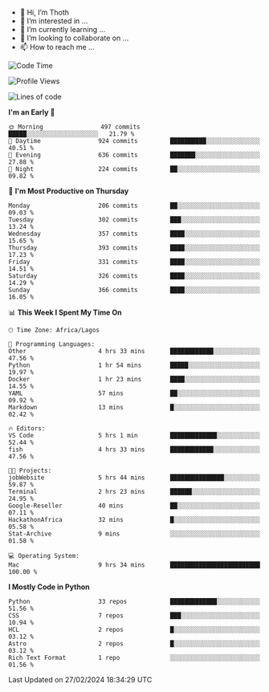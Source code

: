<!---
thoth2357/thoth2357 is a ✨ special ✨ repository because its `README.md` (this file) appears on your GitHub profile.
You can click the Preview link to take a look at your changes.
--->

- 👋 Hi, I’m Thoth
- 👀 I’m interested in ...
- 🌱 I’m currently learning ...
- 💞️ I’m looking to collaborate on ...
- 📫 How to reach me ...




<!--START_SECTION:waka-->
![Code Time](http://img.shields.io/badge/Code%20Time-2%2C754%20hrs%2017%20mins-blue)

![Profile Views](http://img.shields.io/badge/Profile%20Views-8-blue)

![Lines of code](https://img.shields.io/badge/From%20Hello%20World%20I%27ve%20Written-31.0%20million%20lines%20of%20code-blue)

**I'm an Early 🐤** 

```text
🌞 Morning                497 commits         █████░░░░░░░░░░░░░░░░░░░░   21.79 % 
🌆 Daytime                924 commits         ██████████░░░░░░░░░░░░░░░   40.51 % 
🌃 Evening                636 commits         ███████░░░░░░░░░░░░░░░░░░   27.88 % 
🌙 Night                  224 commits         ██░░░░░░░░░░░░░░░░░░░░░░░   09.82 % 
```
📅 **I'm Most Productive on Thursday** 

```text
Monday                   206 commits         ██░░░░░░░░░░░░░░░░░░░░░░░   09.03 % 
Tuesday                  302 commits         ███░░░░░░░░░░░░░░░░░░░░░░   13.24 % 
Wednesday                357 commits         ████░░░░░░░░░░░░░░░░░░░░░   15.65 % 
Thursday                 393 commits         ████░░░░░░░░░░░░░░░░░░░░░   17.23 % 
Friday                   331 commits         ████░░░░░░░░░░░░░░░░░░░░░   14.51 % 
Saturday                 326 commits         ████░░░░░░░░░░░░░░░░░░░░░   14.29 % 
Sunday                   366 commits         ████░░░░░░░░░░░░░░░░░░░░░   16.05 % 
```


📊 **This Week I Spent My Time On** 

```text
🕑︎ Time Zone: Africa/Lagos

💬 Programming Languages: 
Other                    4 hrs 33 mins       ████████████░░░░░░░░░░░░░   47.56 % 
Python                   1 hr 54 mins        █████░░░░░░░░░░░░░░░░░░░░   19.97 % 
Docker                   1 hr 23 mins        ████░░░░░░░░░░░░░░░░░░░░░   14.55 % 
YAML                     57 mins             ██░░░░░░░░░░░░░░░░░░░░░░░   09.92 % 
Markdown                 13 mins             █░░░░░░░░░░░░░░░░░░░░░░░░   02.42 % 

🔥 Editors: 
VS Code                  5 hrs 1 min         █████████████░░░░░░░░░░░░   52.44 % 
fish                     4 hrs 33 mins       ████████████░░░░░░░░░░░░░   47.56 % 

🐱‍💻 Projects: 
jobWebsite               5 hrs 44 mins       ███████████████░░░░░░░░░░   59.87 % 
Terminal                 2 hrs 23 mins       ██████░░░░░░░░░░░░░░░░░░░   24.95 % 
Google-Reseller          40 mins             ██░░░░░░░░░░░░░░░░░░░░░░░   07.11 % 
HackathonAfrica          32 mins             █░░░░░░░░░░░░░░░░░░░░░░░░   05.58 % 
Stat-Archive             9 mins              ░░░░░░░░░░░░░░░░░░░░░░░░░   01.58 % 

💻 Operating System: 
Mac                      9 hrs 34 mins       █████████████████████████   100.00 % 
```

**I Mostly Code in Python** 

```text
Python                   33 repos            █████████████░░░░░░░░░░░░   51.56 % 
CSS                      7 repos             ███░░░░░░░░░░░░░░░░░░░░░░   10.94 % 
HCL                      2 repos             █░░░░░░░░░░░░░░░░░░░░░░░░   03.12 % 
Astro                    2 repos             █░░░░░░░░░░░░░░░░░░░░░░░░   03.12 % 
Rich Text Format         1 repo              ░░░░░░░░░░░░░░░░░░░░░░░░░   01.56 % 
```




 Last Updated on 27/02/2024 18:34:29 UTC
<!--END_SECTION:waka-->
<!--![](http://github-profile-summary-cards.vercel.app/api/cards/profile-details?username=thoth2357&theme=2077)

![](http://github-profile-summary-cards.vercel.app/api/cards/stats?username=thoth2357&theme=2077)![](http://github-profile-summary-cards.vercel.app/api/cards/productive-time?username=thoth2357&theme=2077&utcOffset=8) -->
